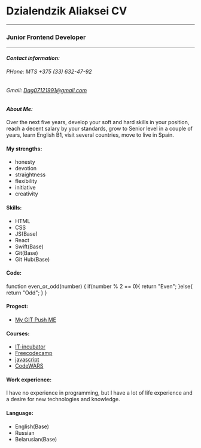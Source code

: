 # Dzialendzik Aliaksei CV
-----
### Junior Frontend Developer
*****
#### ***Contact information:***

###### PHone: MTS +375 (33) 632-47-92
###### Gmail: Dag07121991@gmail.com

#### ***About Me:***

Over the next five years, develop your soft and hard skills in your position, reach a decent salary by your standards, grow to Senior level in a couple of years, learn English B1,
visit several countries, move to live in Spain.

#### My strengths:
- honesty
- devotion
- straightness
- flexibility
- initiative
- creativity

#### Skills:
- HTML
- CSS
- JS(Base)
- React
- Swift(Base)
- Git(Base)
- Git Hub(Base)

#### Code: 
function even_or_odd(number) {
      if(number % 2 == 0){
        return "Even";
      }else{
        return "Odd";
      }
}

#### Progect:

- [My GIT Push ME](https://github.com/DAhood1991)

#### Courses:

- [IT-incubator](https://it-incubator.by/)
- [Freecodecamp](https://www.freecodecamp.org/dahadyaga)
- [javascript](https://learn.javascript.ru/)
- [CodeWARS](https://www.codewars.com/users/dahadyaga)

#### Work experience: 
I have no experience in programming, but I have a lot of life experience and a desire for new technologies and knowledge.

#### Language:
- English(Base)
- Russian
- Belarusian(Base)
